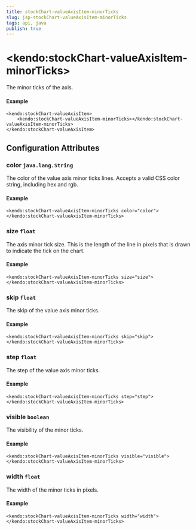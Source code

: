 ```yaml
---
title: stockChart-valueAxisItem-minorTicks
slug: jsp-stockChart-valueAxisItem-minorTicks
tags: api, java
publish: true
---
```


# \<kendo:stockChart-valueAxisItem-minorTicks\>

The minor ticks of the axis.

#### Example
    <kendo:stockChart-valueAxisItem>
        <kendo:stockChart-valueAxisItem-minorTicks></kendo:stockChart-valueAxisItem-minorTicks>
    </kendo:stockChart-valueAxisItem>

## Configuration Attributes

### color `java.lang.String`

The color of the value axis minor ticks lines. Accepts a valid CSS color string, including hex and rgb.

#### Example
    <kendo:stockChart-valueAxisItem-minorTicks color="color">
    </kendo:stockChart-valueAxisItem-minorTicks>

### size `float`

The axis minor tick size. This is the length of the line in pixels that is drawn to indicate the tick on the chart.

#### Example
    <kendo:stockChart-valueAxisItem-minorTicks size="size">
    </kendo:stockChart-valueAxisItem-minorTicks>

### skip `float`

The skip of the value axis minor ticks.

#### Example
    <kendo:stockChart-valueAxisItem-minorTicks skip="skip">
    </kendo:stockChart-valueAxisItem-minorTicks>

### step `float`

The step of the value axis minor ticks.

#### Example
    <kendo:stockChart-valueAxisItem-minorTicks step="step">
    </kendo:stockChart-valueAxisItem-minorTicks>

### visible `boolean`

The visibility of the minor ticks.

#### Example
    <kendo:stockChart-valueAxisItem-minorTicks visible="visible">
    </kendo:stockChart-valueAxisItem-minorTicks>

### width `float`

The width of the minor ticks in pixels.

#### Example
    <kendo:stockChart-valueAxisItem-minorTicks width="width">
    </kendo:stockChart-valueAxisItem-minorTicks>

